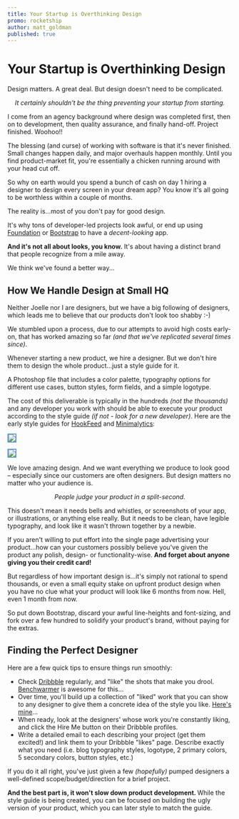 ```yaml
---
title: Your Startup is Overthinking Design
promo: rocketship
author: matt_goldman
published: true
---
```


<h1>Your Startup is Overthinking Design</h1>
<p>
  Design matters. A great deal. But design doesn&#39;t need to be complicated.</p>
<p style="text-align: center;">
  <em>It certainly shouldn&#39;t be the thing preventing your startup from starting.</em></p>
<p>
  I come from an agency background where design was completed first, then on to development, then quality assurance, and finally hand-off. Project finished. Woohoo!!</p>
<p>
  The blessing (and curse) of working with software is that it&#39;s never finished. Small changes happen daily, and major overhauls happen monthly. Until you find product-market fit, you&#39;re essentially a chicken running around with your head cut off.</p>
<p>
  So why on earth would you spend a bunch of cash on day 1 hiring a designer to design every screen in your dream app? You know it&#39;s all going to be worthless within a couple of months.</p>
<p>
  The reality is...most of you don&#39;t pay for good design.</p>
<p>
  It&#39;s why tons of developer-led projects look awful, or end up using <a href="http://foundation.zurb.com/">Foundation</a> or <a href="http://getbootstrap.com/">Bootstrap</a> to have a <em>decent-looking</em> app.&nbsp;</p>
<p>
  <strong>And it&#39;s not all about looks, you know.</strong> It&#39;s about having a distinct brand that people recognize from a mile away.</p>
<p>
  We think we&#39;ve found a better way...</p>
<h2>
  How We Handle Design at Small HQ</h2>
<p>
  Neither Joelle nor I are designers, but we have a big following of designers, which leads me to believe that our products don&#39;t look too shabby :-)</p>
<p>
  We stumbled upon a process, due to our attempts to avoid high costs early-on, that has worked amazing so far <em>(and that we&#39;ve replicated several times since)</em>.</p>
<p>
  Whenever starting a new product, we hire a designer. But we don&#39;t hire them to design the whole product...just a style guide for it.</p>
<p>
  A Photoshop file that includes a color palette, typography options for different use cases, button styles, form fields, and a simple logotype.</p>
<p>
  The cost of this deliverable is typically in the hundreds <em>(not the thousands) </em>and any developer you work with should be able to execute your product according to the style guide<em> (if not - look for a new developer)</em>. Here are the early style guides for <a href="http://www.hookfeed.com">HookFeed</a> and <a href="http://www.minimalytics.com">Minimalytics</a>:</p>
<p>
  <img src="https://s3.amazonaws.com/smallhq/hf-styles.gif" style="border:2px solid #5A9BCE" /></p>
<p>
  <img src="https://s3.amazonaws.com/smallhq/mnml-styles.gif" style="border:2px solid #5A9BCE" /></p>
<p>
  We love amazing design. And we want everything we produce to look good &ndash; especially since our customers are often designers. But design matters no matter who your audience is.</p>
<p style="text-align: center;">
  <em>People judge your product in a split-second. </em></p>
<p>
  This doesn&#39;t mean it needs bells and whistles, or screenshots of your app, or illustrations, or anything else really. But it needs to be clean, have legible typography, and look like it wasn&#39;t thrown together by a newbie.</p>
<p>
  If you aren&#39;t willing to put effort into the single page advertising your product...how can your customers possibly believe you&#39;ve given the product any polish, design- or functionality-wise. <strong>And forget about anyone giving you their credit card!</strong></p>
<p>
  But regardless of how important design is...it&#39;s simply not rational to spend thousands, or even a small equity stake on upfront product design when you have no clue what your product will look like 6 months from now. Hell, even 1 month from now.</p>
<p>
  So put down Bootstrap, discard your awful line-heights and font-sizing, and fork over a few hundred to solidify your product&#39;s brand, without paying for the extras.</p>
<h2>
  Finding the Perfect Designer</h2>
<p>
  Here are a few quick tips to ensure things run smoothly:</p>
<ul>
  <li>
    Check <a href="http://www.dribbble.com">Dribbble</a> regularly, and &quot;like&quot; the shots that make you drool. <a href="https://chrome.google.com/webstore/detail/benchwarmer-dribbble-for/lhdjhhpjicomphhjpehdhjenbaamdpnn?hl=en">Benchwarmer</a> is awesome for this...</li>
  <li>
    Over time, you&#39;ll build up a collection of &quot;liked&quot; work that you can show to any designer to give them a concrete idea of the style you like. <a href="http://dribbble.com/SDMattG/shots/likes">Here&#39;s mine</a>...</li>
  <li>
    When ready, look at the designers&#39; whose work you&#39;re constantly liking, and click the Hire Me button on their Dribbble profiles.</li>
  <li>
    Write a detailed email to each describing your project (get them excited!) and link them to your Dribbble &quot;likes&quot; page. Describe exactly what you need (i.e. blog typography styles, logotype, 2 primary colors, 5 secondary colors, button styles, etc.)</li>
</ul>
<p>
  If you do it all right, you&#39;ve just given a few <em>(hopefully)</em> pumped designers a well-defined scope/budget/direction for a brief project.</p>
<p>
  <strong>And the best part is, it won&#39;t slow down product development. </strong>While the style guide is being created, you can be focused on building the ugly version of your product, which you can later style to match the guide.</p>